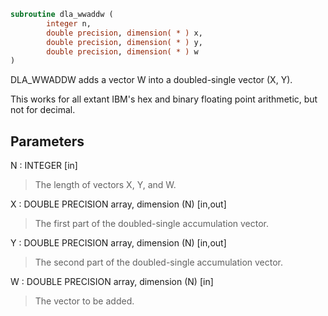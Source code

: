 ```fortran
subroutine dla_wwaddw (
        integer n,
        double precision, dimension( * ) x,
        double precision, dimension( * ) y,
        double precision, dimension( * ) w
)
```

DLA_WWADDW adds a vector W into a doubled-single vector (X, Y).

This works for all extant IBM's hex and binary floating point
arithmetic, but not for decimal.

## Parameters
N : INTEGER [in]
> The length of vectors X, Y, and W.

X : DOUBLE PRECISION array, dimension (N) [in,out]
> The first part of the doubled-single accumulation vector.

Y : DOUBLE PRECISION array, dimension (N) [in,out]
> The second part of the doubled-single accumulation vector.

W : DOUBLE PRECISION array, dimension (N) [in]
> The vector to be added.
